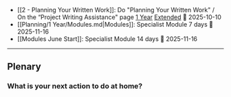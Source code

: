 <!-- QueryToSerialize: LIST regexreplace(regexreplace(regexreplace(Tasks.text,"#[\w-]+" ,""), "(?:\p{Emoji_Presentation}|[\u2600-\u27BF])\s*[\w,]*", ""), "(?:\p{Emoji_Presentation}|[\u2600-\u27BF])\s*\d{4}-\d{2}-\d{2}[0-9:\/]*", "") FROM "/" WHERE file.tasks FLATTEN file.tasks AS Tasks WHERE Tasks.due  WHERE !Task.completed  SORT Tasks.due LIMIT 3 -->
<!-- SerializedQuery: LIST regexreplace(regexreplace(regexreplace(Tasks.text,"#[\w-]+" ,""), "(?:\p{Emoji_Presentation}|[\u2600-\u27BF])\s*[\w,]*", ""), "(?:\p{Emoji_Presentation}|[\u2600-\u27BF])\s*\d{4}-\d{2}-\d{2}[0-9:\/]*", "") FROM "/" WHERE file.tasks FLATTEN file.tasks AS Tasks WHERE Tasks.due  WHERE !Task.completed  SORT Tasks.due LIMIT 3 -->
- [[2 - Planning Your Written Work]]: Do "Planning Your Written Work" / On the “Project Writing Assistance" page  [1 Year](https://study.cyberepq.org.uk/mod/scorm/view.php?id=41553)  [Extended](https://study.cyberepq.org.uk/mod/scorm/view.php?id=42101) 📅 2025-10-10
- [[Planning/1 Year/Modules.md|Modules]]: Specialist Module 7 days  📅 2025-11-16
- [[Modules June Start]]: Specialist Module  14 days 📅 2025-11-16
<!-- SerializedQuery END -->

<!--
```dataview
TABLE WITHOUT ID regexreplace(regexreplace(regexreplace(Tasks.text,"#[\w-]+" ,""), "(?:\p{Emoji_Presentation}|[\u2600-\u27BF])\s*[\w,]*", ""), "(?:\p{Emoji_Presentation}|[\u2600-\u27BF])\s*\d{4}-\d{2}-\d{2}[0-9:\/]*", "") AS Task, Tasks.due AS "Due Date" FROM "Planning" WHERE file.tasks FLATTEN file.tasks AS Tasks WHERE Tasks.due  WHERE !Task.completed SORT Tasks.due LIMIT 5
```
-->

---

## Plenary

### What is your next action to do at home?